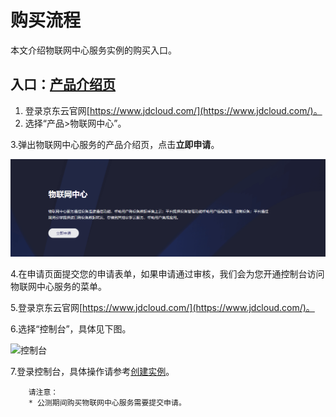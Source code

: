 # 购买流程

本文介绍物联网中心服务实例的购买入口。

## 入口：[产品介绍页](https://www.jdcloud.com/products/mongodb)
1. 登录京东云官网[https://www.jdcloud.com/](https://www.jdcloud.com/)。
2. 选择“产品>物联网中心”。

3.弹出物联网中心服务的产品介绍页，点击**立即申请**。

![Hub-buy](../../../../image/IoT/IoT-Hub/iothub-007.png)

4.在申请页面提交您的申请表单，如果申请通过审核，我们会为您开通控制台访问物联网中心服务的菜单。

5.登录京东云官网[https://www.jdcloud.com/](https://www.jdcloud.com/)。

6.选择“控制台”，具体见下图。

![控制台](https://github.com/jdcloudcom/cn/blob/master/image/mongodb/console-buy.png)

7.登录控制台，具体操作请参考[创建实例](../Getting-Started/Create-Instance.md)。

		请注意：
		* 公测期间购买物联网中心服务需要提交申请。
